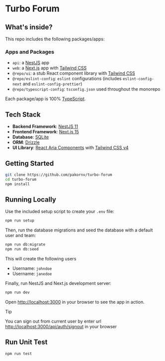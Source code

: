# Turbo Forum

## What's inside?

This repo includes the following packages/apps:

### Apps and Packages

- `api`: a [NestJS](https://nestjs.com/) app
- `web`: a [Next.js](https://nextjs.org/) app with [Tailwind CSS](https://tailwindcss.com/)
- `@repo/ui`: a stub React component library with [Tailwind CSS](https://tailwindcss.com/)
- `@repo/eslint-config`: `eslint` configurations (includes `eslint-config-next` and `eslint-config-prettier`)
- `@repo/typescript-config`: `tsconfig.json` used throughout the monorepo

Each package/app is 100% [TypeScript](https://www.typescriptlang.org/).

## Tech Stack

- **Backend Framework**: [NestJS 11](https://nestjs.com/)
- **Frontend Framework**: [Next.js 15](https://nextjs.org/)
- **Database**: [SQLite](https://www.sqlite.org/)
- **ORM**: [Drizzle](https://orm.drizzle.team/)
- **UI Library**: [React Aria Components](https://react-spectrum.adobe.com/react-aria/index.html/) with [Tailwind CSS v4](https://tailwindcss.com/)

## Getting Started

```bash
git clone https://github.com/pakornv/turbo-forum
cd turbo-forum
npm install
```

## Running Locally

Use the included setup script to create your `.env` file:

```bash
npm run setup
```

Then, run the database migrations and seed the database with a default user and team:

```bash
npm run db:migrate
npm run db:seed
```

This will create the following users

- Username: `johndoe`
- Username: `janedoe`

Finally, run NestJS and Next.js development server:

```bash
npm run dev
```

Open [http://localhost:3000](http://localhost:3000) in your browser to see the app in action.

> [!TIP]
> You can sign out from current user by enter url [http://localhost:3000/api/auth/signout](http://localhost:3000/api/auth/signout) in your browser

## Run Unit Test

```bash
npm run test
```
